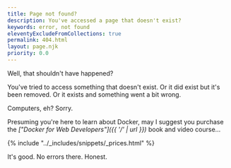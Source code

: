 ```yaml
---
title: Page not found?
description: You've accessed a page that doesn't exist?
keywords: error, not found
eleventyExcludeFromCollections: true
permalink: 404.html
layout: page.njk
priority: 0.0
---
```


Well, that shouldn't have happened?

You've tried to access something that doesn't exist. Or it did exist but it's been removed. Or it exists and something went a bit wrong.

Computers, eh? Sorry.

Presuming you're here to learn about Docker, may I suggest you purchase the *["Docker for Web Developers"]({{ '/' | url }})* book and video course&hellip;

{% include "../_includes/snippets/_prices.html" %}

It's good. No errors there. Honest.

